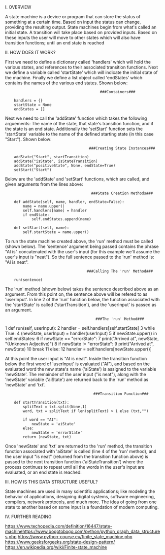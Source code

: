 I. OVERVIEW

A state machine is a device or program that can store the status of something at a certain time. Based on input the status can change, providing the resulting output. 
State machines begin from what's called an initial state. A transition will take place based on provided inputs. Based on these inputs the user will move to other states which will also have transition functions; until an end state is reached



II. HOW DOES IT WORK?

First we need to define a dictionary called 'handlers' which will hold the various states, and references to their associated transition functions. Next we define a variable called 'startState' which will indicate the initial state of the machine. Finally we define a list object called 'endStates' which contains the names of the various end states. Shown below:

											   ###Containers###

		handlers = {}
		startState = None
		endStates = []


Next we need to call the 'addState' function which takes the following arguements: The name of the state, that state's transition function, and if the state is an end state.
Additionally the 'setStart' function sets the 'startState' variable to the name of the defined starting state (in this case "Start"). Shown below:

										  ###Creating State Instances###

		addState("Start", startTransition)
		addState("isState", isStateTransition)
		addState("positiveState", None, endState=True)
		setStart("Start")


Below are the 'addState' and 'setStart' functions, which are called, and given arguments from the lines above:

										   ###State Creation Methods###

		def addState(self, name, handler, endState=False):
			name = name.upper()
			self.handlers[name] = handler
			if endState:
				self.endStates.append(name)
				
		def setStart(self, name):
			self.startState = name.upper()
		
		
To run the state machine created above, the 'run' method must be called (shown below). The 'sentence' argument being passed contains the phrase "AI is" concatenated with the user's input (for this example we'll assume the user's input is "neat"). So the full sentence passed to the 'run' method is: "AI is neat".
	
										 ###Calling The 'run' Method###
										
		run(sentence)


The 'run' method (shown below) takes the sentence described above as an argument. From this point on, the sentence above will be refered to as 'userInput'.
In line 2 of the 'run' function below, the function associated with the 'startState' is called ('startTransition'), and the 'userInput' is passed as an argument. 

											 ###The 'run' Method###
												
1		def run(self, userInput):
2			handler = self.handlers[self.startState]
3			while True:
4				(newState, userInput) = handler(userInput)
5				if newState.upper() in self.endStates:
6					if newState == "errorState":
7						print("Arrived at", newState, "(Unknown Adjective)")
8					if newState != "errorState":
9						print("Arrived at", newState)
10					break 
11				else:
12					handler = self.handlers[newState.upper()]


At this point the user input is "AI is neat". Inside the transition function below the first word of 'userInput' is evaluated ("AI"), and based on the evaluated word the new state's name ('aiState') is assigned to the variable 'newState'. 
The remainder of the user input ("is neat"), along with the 'newState' variable ('aiState') are returned back to the 'run' method as 'newState' and 'txt'. 
		
											###Transition Function###
											
		def startTransition(txt):
			splitText = txt.split(None,1)
			word, txt = splitText if len(splitText) > 1 else (txt,"")
			
			if word == "AI":
				newState = 'aiState'
			else:
				newState = 'errorState'
			return (newState, txt)
			
			
Once 'newState' and 'txt' are returned to the 'run' method, the transition function associated with 'aiState' is called (line 4 of the 'run' method), and the user input "is neat" (returned from the transition function above) is passed to the next transition function ('aiStateTransition') where the process continues to repeat until all the words in the user's input are evaluated, or an end state is reached.



III. HOW IS THIS DATA STRUCTURE USEFUL?

State machines are used in many scientific applications; like modeling the behavior of applications, designing digital systems, software engineering, compilers, network protocols, and much more. The idea of going from one state to another based on some input is a foundation of modern computing.



IV. FURTHER READING

https://www.techopedia.com/definition/16447/state-machinehttps://www.bogotobogo.com/python/python_graph_data_structures.php
https://www.python-course.eu/finite_state_machine.php
https://www.geeksforgeeks.org/state-design-pattern/
https://en.wikipedia.org/wiki/Finite-state_machine